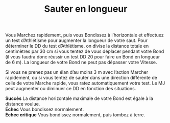 ﻿---
# ATTENTION : Ne modifiez pas ce fichier
# Ce fichier est généré automatiquement par un script d'après les données du module Foundry VTT officiel et de sa traduction
title: Sauter en longueur
titleEn: Long Jump
id: JUvAvruz7yRQXfz2
group: actions
---
<p><span id="ctl00_MainContent_DetailedOutput">Vous Marchez rapidement, puis vous Bondissez à l’horizontale et effectuez un test d’Athlétisme pour augmenter la longueur de votre saut. Pour déterminer le DD du test d’Athlétisme, on divise la distance totale en centimètres par 30 cm si vous tentez de vous déplacer pendant votre Bond (il vous faudra donc réussir un test DD 20 pour faire un Bond en longueur de 6 m). La longueur de votre Bond ne peut pas dépasser votre Vitesse.<br></span></p><p><span id="ctl00_MainContent_DetailedOutput">Si vous ne prenez pas un élan d’au moins 3 m avec l’action Marcher rapidement, ou si vous tentez de sauter dans une direction différente de celle de votre Marche rapide, vous ratez automatiquement votre test. Le MJ peut augmenter ou diminuer ce DD en fonction des situations.</span></p><p><span id="ctl00_MainContent_DetailedOutput"><strong>Succès</strong> La distance horizontale maximale de votre Bond est égale à la distance voulue.<br><strong>Échec</strong> Vous bondissez normalement.<br><strong>Échec critique</strong> Vous bondissez normalement, puis tombez à terre.</span></p>
